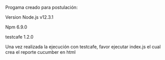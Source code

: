 Progama creado para postulación:

Version Node.js
v12.3.1

Npm
6.9.0

testcafe
1.2.0

Una vez realizada la ejecución con testcafe, favor ejecutar index.js el cual crea el reporte cucumber en html
